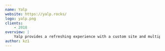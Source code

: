 ```yaml
---
name: Yalp
website: https://yalp.rocks/
logo: yalp.png
clients:
    - 2018
overview: |
    Yalp provides a refreshing experience with a custom site and multiple clients. 
author: kz1
---
```

